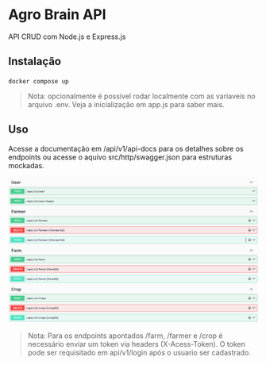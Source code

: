 # Agro Brain API
API CRUD com Node.js e Express.js 



## Instalação
`
docker compose up 
`
> Nota: opcionalmente é possivel rodar localmente com as variaveis no arquivo .env. Veja a inicialização em app.js para saber mais.

## Uso 
Acesse a documentação em /api/v1/api-docs para os detalhes sobre os endpoints ou acesse o aquivo src/http/swagger.json para estruturas mockadas.

![](./api_swagger.png)

> Nota: Para os endpoints apontados /farm, /farmer e /crop é necessário enviar um token via headers (X-Acess-Token). O token pode ser requisitado em api/v1/login após o usuario ser cadastrado.  
